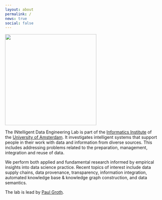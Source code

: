 ```yaml
---
layout: about
permalink: /
news: true
social: false
---
```


<img style="width:300px" src="{{ site.baseurl }}/assets/INDELab_Logo_BlackRedD.png">

The INtelligent Data Engineering Lab is part of the [Informatics Institute](http://ivi.uva.nl) of the [University of Amsterdam](http://uva.nl). It investigates intelligent systems that support people in their work with data and information from diverse sources. This includes addressing problems related to the preparation, management, integration and reuse of data.

We perform both applied and fundamental research informed by empirical insights into data science practice. Recent topics of interest include data supply chains, data provenance, transparency, information integration, automated knowledge base & knowledge graph construction, and data semantics.

The lab is lead by [Paul Groth](http://pgroth.com).
